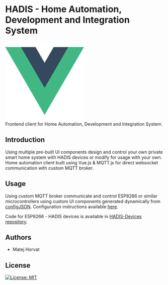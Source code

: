 # HADIS - Home Automation, Development and Integration System

<img src="https://github.com/HADIS-Home-Automation/HADIS-Frontend/blob/main/src/src/assets/logo.png" width="250"/>\
Frontend client for Home Automation, Development and Integration System. 

## Introduction

Using multiple pre-built UI components design and control your own private smart home system with HADIS devices or modify for usage with your own.
Home automation client built using Vue.js & MQTT.js for direct websocket communication with custom MQTT broker.

## Usage 

Using custom MQTT broker communicate and control ESP8266 or similar microcontrollers using custom UI components generated dynamically from [configJSON](https://github.com/HADIS-Home-Automation/HADIS-Frontend/blob/main/src/src/configJSON.json).
Configuration instructions available [here](https://github.com/HADIS-Home-Automation/HADIS-Frontend/blob/main/src/README.md).

Code for ESP8266 - HADIS devices is available in [HADIS-Devices repository](https://github.com/HADIS-Home-Automation/HADIS-Devices).

## Authors
- Matej Horvat

## License

[![License: MIT](https://img.shields.io/badge/License-MIT-yellow.svg)](./LICENSE)